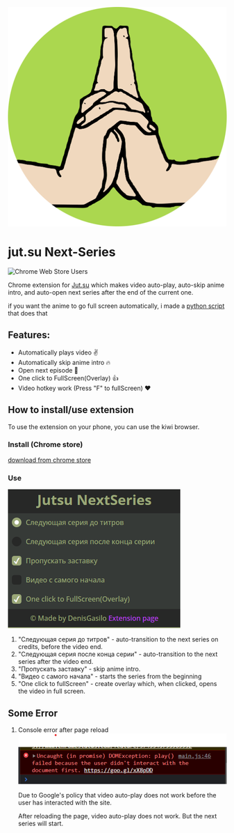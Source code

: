 ![icon](./img/icon.png)

# jut.su Next-Series

![Chrome Web Store Users](https://img.shields.io/chrome-web-store/users/godmnckhgkgojikjpiahppfnmhgkfpjp)

Chrome extension for [Jut.su](https://jut.su/) which makes video auto-play, auto-skip anime intro, and auto-open next series after the end of the current one.

if you want the anime to go full screen automatically, i made a [python script](https://github.com/DenisGas/watch_jut.su) that does that 

## Features:

- Automatically plays video ✌️
- Automatically skip anime intro 🔥
- Open next episode 🤩
- One click to FullScreen(Overlay) 👍
- Video hotkey work (Press "F" to fullScreen) ❤️

## How to install/use extension

To use the extension on your phone, you can use the kiwi browser.

### Install (Chrome store)

[download from chrome store](https://chrome.google.com/webstore/detail/jutsu-next-series/godmnckhgkgojikjpiahppfnmhgkfpjp/related?hl=en)

### Use

![ExtensionUi](./img/UI.png)

1. "Следующая серия до титров" - auto-transition to the next series on credits, before the video end.
2. "Следующая серия после конца серии" - auto-transition to the next series after the video end.
3. "Пропускать заставку" - skip anime intro.
4. "Видео с самого начала" - starts the series from the beginning
5. "One click to fullScreen" - create overlay which, when clicked, opens the video in full screen.

## Some Error

1.  Console error after page reload  
    ![GoogleErrorImg](./img/G_Error.png)

    Due to Google's policy that video auto-play does not work before the user has interacted with the site.

    After reloading the page, video auto-play does not work. But the next series will start.
